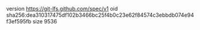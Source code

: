 version https://git-lfs.github.com/spec/v1
oid sha256:dea310317475df102b3466bc25f4b0c23e62f84574c3ebbdb074e94f3ef595fb
size 9536
